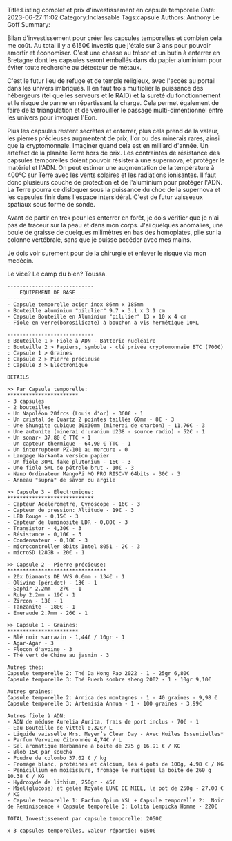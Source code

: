 Title:Listing complet et prix d'investissement en capsule temporelle
Date: 2023-06-27 11:02
Category:Inclassable
Tags:capsule
Authors: Anthony Le Goff
Summary:

Bilan d'investissement pour créer les capsules temporelles et combien cela me coût. Au total il y a 6150€ investis que j'étale sur 3 ans pour pouvoir amortir et économiser. C'est une chasse au trésor et un butin à enterrer en Bretagne dont les capsules seront emballés dans du papier aluminium pour éviter toute recherche au détecteur de métaux.

C'est le futur lieu de refuge et de temple religieux, avec l'accès au portail dans les univers imbriqués. Il en faut trois multiplier la puissance des hébergeurs (tel que les serveurs et le RAID) et la sureté du fonctionnement et le risque de panne en répartissant la charge. Cela permet également de faire de la triangulation et de verrouiller le passage multi-dimentionnel entre les univers pour invoquer l'Eon.

Plus les capsules restent secrètes et enterrer, plus cela prend de la valeur, les pierres précieuses augmentent de prix, l'or ou des minerais rares, ainsi que la cryptomonnaie. Imaginer quand cela est en milliard d'année. Un artefact de la planète Terre hors de prix. Les contraintes de résistance des capsules temporelles doient pouvoir résister à une supernova, et protéger le matériel et l'ADN. On peut estimer une augmentation de la température à 400°C sur Terre avec les vents solaires et les radiations ionisantes. Il faut donc plusieurs couche de protection et de l'aluminium pour protéger l'ADN. La Terre pourra ce disloquer sous la puissance du choc de la supernova et les capsules finir dans l'espace intersidéral. C'est de futur vaisseaux spatiaux sous forme de sonde.


Avant de partir en trek pour les enterrer en forêt, je dois vérifier que je n'ai pas de traceur sur la peau et dans mon corps. J'ai quelques anomalies, une boule de graisse de quelques milimètres en bas des homoplates, pile sur la colonne vertébrale, sans que je puisse accéder avec mes mains.

Je dois voir surement pour de la chirurgie et enlever le risque via mon medécin. 

Le vice? Le camp du bien? Toussa.


```Text
----------------------------
    EQUIPEMENT DE BASE
----------------------------
- Capsule temporelle acier inox 86mm x 185mm
- Bouteille aluminium "pilulier" 9.7 x 3.1 x 3.1 cm
- Capsule Bouteille en Aluminium "pilulier" 13 x 10 x 4 cm
- Fiole en verre(borosilicate) à bouchon à vis hermétique 10ML

----------------------------
: Bouteille 1 > Fiole à ADN - Batterie nucléaire
: Bouteille 2 > Papiers, symbole - clé privée cryptomonnaie BTC (700€)
: Capsule 1 > Graines
: Capsule 2 > Pierre précieuse
: Capsule 3 > Electronique

DETAILS

>> Par Capsule temporelle:
***********************
- 3 capsules
- 2 bouteilles
- Un Napoléon 20frcs (Louis d'or) - 360€ - 1
- Un cristal de Quartz 2 pointes taillés 60mm - 8€ - 3
- Une Shungite cubique 30x30mm (minerai de charbon) - 11,76€ - 3
- Une autunite (minerai d'uranium U238 - source radio) - 52€ - 1
- Un sonar- 37,80 € TTC - 1
- Un capteur thermique - 64,90 € TTC - 1
- Un interrupteur PZ-101 au mercure - 0
- Langage Narkanta version papier
- Un fiole 30ML fake plutonium - 16€ - 3
- Une fiole 5ML de pétrole brut - 10€ - 3
- Nano Ordinateur MangoPi MQ PRO RISC-V 64bits - 30€ - 3
- Anneau "supra" de savon ou argile

>> Capsule 3 - Electronique:
****************************
- Capteur Acélérometre, Gyroscope - 16€ - 3
- Capteur de pression: Altitude - 19€ - 3
- LED Rouge - 0,15€ - 3
- Capteur de luminosité LDR - 0,80€ - 3
- Transistor - 4,30€ - 3
- Résistance - 0,10€ - 3
- Condensateur - 0,10€ - 3
- microcontroller 8bits Intel 8051 - 2€ - 3
- microSD 128GB - 20€ - 1

>> Capsule 2 - Pierre précieuse:
********************************
- 20x Diamants DE VVS 0.6mm - 134€ - 1
- Olivine (péridot) - 13€ - 1
- Saphir 2.2mm - 27€ - 1
- Ruby 2.2mm - 19€ - 1
- Zircon - 13€ - 1
- Tanzanite - 180€ - 1
- Emeraude 2.7mm - 26€ - 1

>> Capsule 1 - Graines:
***********************
- Blé noir sarrazin - 1,44€ / 10gr - 1
- Agar-Agar - 3
- Flocon d'avoine - 3
- Thé vert de Chine au jasmin - 3

Autres thés:
Capsule temporelle 2: Thé Da Hong Pao 2022 - 1 - 25gr 6,80€
Capsule temporelle 3: Thé Puerh sombre sheng 2002 - 1 - 10gr 9,10€

Autres graines:
Capsule temporelle 2: Arnica des montagnes - 1 - 40 graines - 9,98 €
Capsule temporelle 3: Artemisia Annua - 1 - 100 graines - 3,99€

Autres fiole à ADN: 
- ADN de méduse Aurelia Aurita, frais de port inclus - 70€ - 1
- Eau Bouteille de Vittel 0,32€/ L
- Liquide vaisselle Mrs. Meyer’s Clean Day - Avec Huiles Essentielles* - Parfum Verveine Citronnée 4,74€ / L
- Sel aromatique Herbamare a boite de 275 g 16.91 € / KG 
- Blob 15€ par souche
- Poudre de colombo 37.02 € / kg
- Fromage blanc, protéines et calcium, les 4 pots de 100g, 4.98 € / KG 
- Penicillium en moisissure, fromage le rustique la boite de 260 g 10.38 € / KG 
- Hydroxyde de lithium, 250gr - 45€
- Miel(glucose) et gelée Royale LUNE DE MIEL, le pot de 250g - 27.00 € / KG 
- Capsule temporelle 1: Parfum Opium YSL + Capsule temporelle 2:  Noir de Reminiscence + Capsule temporelle 3: Lolita Lempicka Homme - 220€ 

TOTAL Investissement par capsule temporelle: 2050€

x 3 capsules temporelles, valeur répartie: 6150€
```
